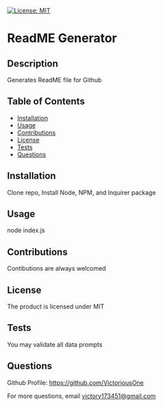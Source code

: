 
[![License: MIT](https://img.shields.io/badge/License-MIT-yellow.svg)](https://opensource.org/licenses/MIT)

# ReadME Generator

## Description
Generates ReadME file for Github

## Table of Contents
* [Installation](#installation)
* [Usage](#usage)
* [Contributions](#contributions)
* [License](#license)
* [Tests](#tests)
* [Questions](#questions)

## Installation
Clone repo, Install Node, NPM, and Inquirer package

## Usage
node index.js

## Contributions
Contibutions are always welcomed

## License
The product is licensed under MIT

## Tests
You may validate all data prompts

## Questions
Github Profile: https://github.com/VictoriousOne

For more questions, email victory173451@gmail.com